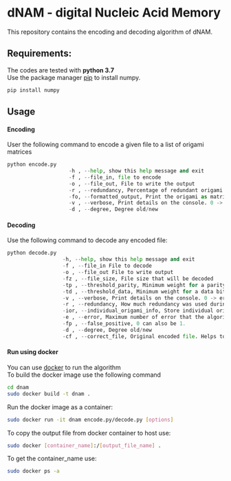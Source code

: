 # dNAM - digital Nucleic Acid Memory
This repository contains the encoding and decoding algorithm of dNAM.

## Requirements:
The codes are tested with **python 3.7**  
Use the package manager [pip](https://pip.pypa.io/en/stable/) to install numpy.
```bash
pip install numpy
```

## Usage
#### Encoding
User the following command to encode a given file to a list of origami matrices
```python
python encode.py
                    -h , --help, show this help message and exit
                    -f , --file_in, file to encode
                    -o , --file_out, File to write the output
                    -r , --redundancy, Percentage of redundant origami
                    -fo, --formatted_output, Print the origami as matrix instead of single line
                    -v , --verbose, Print details on the console. 0 -> error. 1->debug, 2->info, 3->warning
                    -d , --degree, Degree old/new
```
#### Decoding
Use the following command to decode any encoded file:
```python
python decode.py
                  -h, --help, show this help message and exit
                  -f , --file_in File to decode
                  -o , --file_out File to write output
                  -fz , --file_size, File size that will be decoded
                  -tp , --threshold_parity, Minimum weight for a parity bit cell to be consider that as an error
                  -td , --threshold_data, Minimum weight for a data bit cell to be consider as an error
                  -v , --verbose, Print details on the console. 0 -> error, 1 -> debug, 2 -> info, 3 -> warning
                  -r , --redundancy, How much redundancy was used during encoding
                  -ior, --individual_origami_info, Store individual origami information
                  -e , --error, Maximum number of error that the algorithm will try to fix
                  -fp , --false_positive, 0 can also be 1.
                  -d , --degree, Degree old/new
                  -cf , --correct_file, Original encoded file. Helps to check the status automatically.
```
#### Run using docker
You can use [docker](https://www.docker.com/) to run the algorithm  
To build the docker image use the following command
```bash
cd dnam
sudo docker build -t dnam .
```
Run the docker image as a container:
```bash
sudo docker run -it dnam encode.py/decode.py [options]
```
To copy the output file from docker container to host use:
```bash
sudo docker [container_name]:/[output_file_name] .
```
To get the container_name use:
```bash
sudo docker ps -a
```
